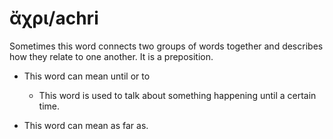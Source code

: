 # ἄχρι/achri
Sometimes this word connects two groups of words together and describes how they relate to one another. It is a preposition.

* This word can mean until or to
    * This word is used to talk about something happening until a certain time.

* This word can mean as far as.
